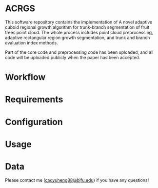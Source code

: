 # ACRGS
This software repository contains the implementation of A novel adaptive cuboid regional growth algorithm for trunk-branch segmentation of fruit trees point cloud. The whole process includes point cloud preprocessing, adaptive rectangular region growth segmentation, and trunk and branch evaluation index methods.

Part of the core code and preprocessing code has been uploaded, and all code will be uploaded publicly when the paper has been accepted.
# Workflow

# Requirements

# Configuration

# Usage

# Data




Please contact me (caoyuheng88@bjfu.edu) if you have any questions!

